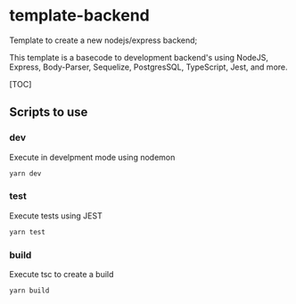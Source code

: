 # template-backend
Template to create a new nodejs/express backend;

This template is a basecode to development backend's using NodeJS, Express, Body-Parser, Sequelize, PostgresSQL, TypeScript, Jest, and more.

[TOC]

## Scripts to use

### dev 
Execute in develpment mode using nodemon

```sh
yarn dev
```

### test 
Execute tests using JEST

```sh
yarn test
```


### build 
Execute tsc to create a build

```sh
yarn build
```


